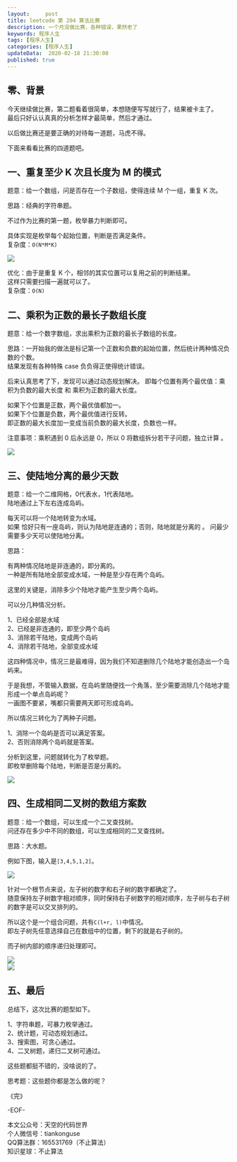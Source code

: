 ```yaml
---   
layout:     post  
title: leetcode 第 204 算法比赛
description: 一个月没做比赛，各种错误，果然老了    
keywords: 程序人生  
tags: [程序人生]    
categories: [程序人生]  
updateData:  2020-02-18 21:30:00  
published: true  
---  
```



## 零、背景  


今天继续做比赛，第二题看着很简单，本想随便写写就行了，结果被卡主了。  
最后只好认认真真的分析怎样才最简单，然后才通过。  


以后做比赛还是要正确的对待每一道题，马虎不得。  


下面来看看比赛的四道题吧。  


## 一、重复至少 K 次且长度为 M 的模式  


题意：给一个数组，问是否存在一个子数组，使得连续 M 个一组，重复 K 次。  


思路：经典的字符串题。  


不过作为比赛的第一题，枚举暴力判断即可。  


具体实现是枚举每个起始位置，判断是否满足条件。  
复杂度：`O(N*M*K)`  


![](http://res.tiankonguse.com/images/2020/08/30/001.png)  


优化：由于是重复 K 个，相邻的其实位置可以复用之前的判断结果。  
这样只需要扫描一遍就可以了。  
复杂度：`O(N)`  


## 二、乘积为正数的最长子数组长度  


题意：给一个数字数组，求出乘积为正数的最长子数组的长度。  


思路：一开始我的做法是标记第一个正数和负数的起始位置，然后统计两种情况负数的个数。  
结果发现有各种特殊 case 负负得正使得统计错误。  


后来认真思考了下，发现可以通过动态规划解决。
即每个位置有两个最优值：乘积为负数的最大长度 和 乘积为正数的最大长度。  


如果下个位置是正数，两个最优值都加一。  
如果下个位置是负数，两个最优值进行反转。  
即正数的最大长度加一变成当前负数的最大长度，负数也一样。  


注意事项：乘积遇到 0 后永远是 0，所以 0 将数组拆分若干子问题，独立计算 。  


![](http://res.tiankonguse.com/images/2020/08/30/002.png)  


## 三、使陆地分离的最少天数  


题意：给一个二维网格，0代表水，1代表陆地。  
陆地通过上下左右连成岛屿。  


每天可以将一个陆地转变为水域。  
如果 恰好只有一座岛屿，则认为陆地是连通的；否则，陆地就是分离的 。
问最少需要多少天可以使陆地分离。  


思路：  


有两种情况陆地是非连通的，即分离的。  
一种是所有陆地全部变成水域，一种是至少存在两个岛屿。  


这里的关键是，消除多少个陆地才能产生至少两个岛屿。  


可以分几种情况分析。


1、已经全部是水域  
2、已经是非连通的，即至少两个岛屿  
3、消除若干陆地，变成两个岛屿  
4、消除若干陆地，全部变成水域  


这四种情况中，情况三是最难得，因为我们不知道删除几个陆地才能创造出一个岛屿来。  

于是我想，不管输入数据，在岛屿里随便找一个角落，至少需要消除几个陆地才能形成一个单点岛屿呢？  
一画图不要紧，嘴都只需要两天即可形成岛屿。  


所以情况三转化为了两种子问题。  


1、消除一个岛屿是否可以满足答案。  
2、否则消除两个岛屿就是答案。  


分析到这里，问题就转化为了枚举题。  
即枚举删除每个陆地，判断是否是分离的。  


![](http://res.tiankonguse.com/images/2020/08/30/003.png)  


## 四、生成相同二叉树的数组方案数  


题意：给一个数组，可以生成一个二叉查找树。  
问还存在多少中不同的数组，可以生成相同的二叉查找树。  


思路：大水题。  


例如下图，输入是`[3,4,5,1,2]`。  


![](http://res.tiankonguse.com/images/2020/08/30/004.png)  


针对一个根节点来说，左子树的数字和右子树的数字都确定了。  
随意保持左子树数字相对顺序，同时保持右子树数字的相对顺序，左子树与右子树的数字是可以交叉排列的。  


所以这个是一个组合问题，共有`C(l+r, l)`中情况。  
即左子树先任意选择自己在数组中的位置，剩下的就是右子树的。  


而子树内部的顺序递归处理即可。  



![](http://res.tiankonguse.com/images/2020/08/30/005.png)  
![](http://res.tiankonguse.com/images/2020/08/30/006.png)  


## 五、最后  


总结下，这次比赛的题型如下。  


1、字符串题，可暴力枚举通过。  
2、统计题，可动态规划通过。  
3、搜索图，可贪心通过。  
4、二叉树题，递归二叉树可通过。  


这些题都挺不错的，没啥说的了。  


思考题：这些题你都是怎么做的呢？  



《完》  


-EOF-  



本文公众号：天空的代码世界  
个人微信号：tiankonguse  
QQ算法群：165531769（不止算法）  
知识星球：不止算法  

